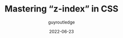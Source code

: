 ---
author: guyroutledge
date: 2022-06-23
permalink: false
publisher: sitepointdotcom
tags:
  - css
target_url: https://www.sitepoint.com/atoz-css-z-index/
title: Mastering “z-index” in CSS
---